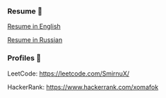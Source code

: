### Resume 📄
[Resume in English](https://smirnux.github.io/tipa-resume)

[Resume in Russian](https://smirnux.github.io/tipa-resume/ru)

### Profiles 👤
LeetCode: https://leetcode.com/SmirnuX/

HackerRank: https://www.hackerrank.com/xomafok
